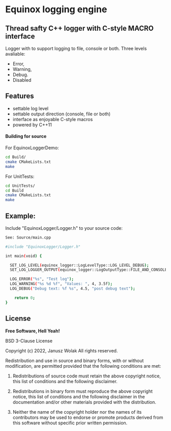# Equinox logging engine
## Thread safty C++ logger with C-style MACRO interface

Logger with to support logging to file, console or both. Three levels avaliable: 
- Error, 
- Warning, 
- Debug.
- Disabled

## Features

- settable log level
- settable output direction (console, file or both)
- interface as enjoyable C-style macros
- powered by C++11

#### Building for source

For EquinoxLoggerDemo:

```sh
cd Build/
cmake CMakeLists.txt
make
```

For UnitTests:

```sh
cd UnitTests/
cd Build
cmake CMakeLists.txt
make
```
## Example:

Include "EquinoxLogger/Logger.h" to your source code:
```sh
See: Source/main.cpp
```
```sh
#include "EquinoxLogger/Logger.h"

int main(void) {

  SET_LOG_LEVEL(equinox_logger::LogLevelType::LOG_LEVEL_DEBUG);
  SET_LOG_LOGGER_OUTPUT(equinox_logger::LogOutputType::FILE_AND_CONSOLE);

  LOG_ERROR("%s", "Test log");
  LOG_WARNING("%s %d %f", "Values: ", 4, 3.5f);
  LOG_DEBUG("Debug text: %f %s", 4.5, "post debug text");

	return 0;
}
```
## License

**Free Software, Hell Yeah!**

BSD 3-Clause License

Copyright (c) 2022, Janusz Wolak
All rights reserved.

Redistribution and use in source and binary forms, with or without
modification, are permitted provided that the following conditions are met:

1. Redistributions of source code must retain the above copyright notice, this
   list of conditions and the following disclaimer.

2. Redistributions in binary form must reproduce the above copyright notice,
   this list of conditions and the following disclaimer in the documentation
   and/or other materials provided with the distribution.

3. Neither the name of the copyright holder nor the names of its
   contributors may be used to endorse or promote products derived from
   this software without specific prior written permission.

